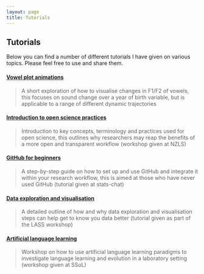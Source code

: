 ```yaml
---
layout: page
title: Tutorials
---
```


## Tutorials

Below you can find a number of different tutorials I have given on various topics. Please feel free to use and share them.

#### [Vowel plot animations](https://jamesbrandscience.github.io/tutorials/Vowel_animations.html)

> A short exploration of how to visualise changes in F1/F2 of vowels, this focuses on sound change over a year of birth variable, but is applicable to a range of different dynamic trajectories

#### [Introduction to open science practices](https://jamesbrandscience.github.io/tutorials/open_science/introduction.html)

> Introduction to key concepts, terminology and practices used for open science, this outlines why researchers may reap the benefits of a more open and transparent workflow (workshop given at NZLS)

#### [GitHub for beginners](https://jamesbrandscience.github.io/tutorials/GitHub_stats_chat/GitHub.html)

> A step-by-step guide on how to set up and use GitHub and integrate it within your research workflow, this is aimed at those who have never used GitHub (tutorial given at stats-chat)

#### [Data exploration and visualisation](https://jamesbrandscience.github.io/LASS_workshop_ggplot2/Day_2.html)

> A detailed outline of how and why data exploration and visualisation steps can help get to know you data better (tutorial given as part of the LASS workshop)

#### [Artificial language learning](https://github.com/jamesbrandscience/SSoL_2018)

> Workshop on how to use artificial language learning paradigms to investigate language learning and evolution in a laboratory setting (workshop given at SSoL)

